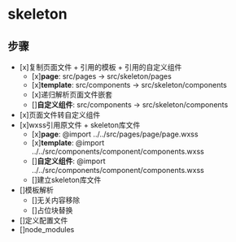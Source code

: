 # skeleton

## 步骤
- [x]复制页面文件 + 引用的模板 + 引用的自定义组件
  * [x]**page**: src/pages -> src/skeleton/pages
  * [x]**template**: src/components -> src/skeleton/components
  * [x]递归解析页面文件嵌套
  * []**自定义组件**: src/components -> src/skeleton/components
- [x]页面文件转自定义组件
- [x]wxss引用原文件 + skeleton库文件
  * [x]**page**: @import ../../src/pages/page/page.wxss
  * [x]**template**: @import ../../src/components/component/components.wxss
  * []**自定义组件**: @import ../../src/components/component/components.wxss
  * []建立skeleton库文件
- []模板解析
  * []无关内容移除
  * []占位块替换
- []定义配置文件
- []node_modules